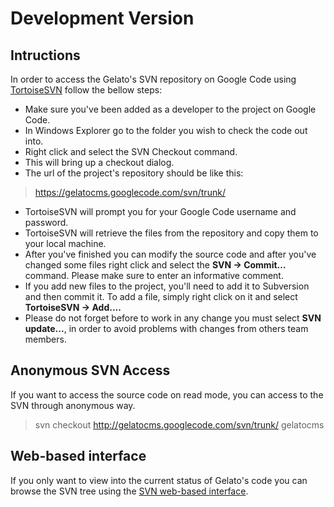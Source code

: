 # Development Version #

## Intructions ##

In order to access the Gelato's SVN repository on Google Code using [TortoiseSVN](http://tortoisesvn.sourceforge.net/) follow the bellow steps:

  * Make sure you've been added as a developer to the project on Google Code.
  * In Windows Explorer go to the folder you wish to check the code out into.
  * Right click and select the SVN Checkout command.
  * This will bring up a checkout dialog.
  * The url of the project's repository should be like this:

> https://gelatocms.googlecode.com/svn/trunk/

  * TortoiseSVN will prompt you for your Google Code username and password.
  * TortoiseSVN will retrieve the files from the repository and copy them to your local machine.
  * After you've finished you can modify the source code and after you've changed some files right click and select the **SVN → Commit…** command. Please make sure to enter an informative comment.
  * If you add new files to the project, you'll need to add it to Subversion and then commit it. To add a file, simply right click on it and select **TortoiseSVN → Add....**
  * Please do not forget before to work in any change you must select **SVN update...**, in order to avoid problems with changes from others team members.

## Anonymous SVN Access ##

If you want to access the source code on read mode, you can access to the SVN through anonymous way.

> svn checkout http://gelatocms.googlecode.com/svn/trunk/ gelatocms

## Web-based interface ##

If you only want to view into the current status of Gelato's code you can browse the SVN tree using the [SVN web-based interface](http://gelatocms.googlecode.com/svn/).